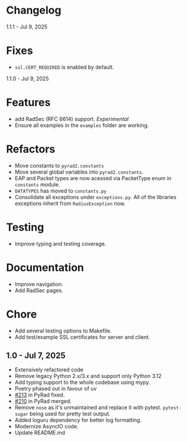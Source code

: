 Changelog
=========

1.1.1 - Jul 9, 2025

# Fixes

- `ssl.CERT_REQUIRED` is enabled by default.

1.1.0 - Jul 9, 2025

# Features

- add RadSec (RFC 6614) support. _Experimental_
- Ensure all examples in the `examples` folder are working.

# Refactors

- Move constants to `pyrad2.constants`
- Move several global variables into `pyrad2.constants`.
- EAP and Packet types are now acessed via PacketType enum in `constants` module. 
- `DATATYPES` has moved to `constants.py`
- Consolidate all exceptions under `exceptions.py`. All of the libraries exceptions inherit from `RadiusException` now.

# Testing

- Improve typing and testing coverage.


# Documentation

- Improve navigation.
- Add RadSec pages.

# Chore

- Add several testing options to Makefile.
- Add test/example SSL certificates for server and client.

1.0 - Jul 7, 2025
-------------------

- Extensively refactored code
- Remove legacy Python 2.x/3.x and support only Python 3.12
- Add typing support to the whole codebase using mypy.
- Poetry phased out in favour of uv
- [#213](https://github.com/pyradius/pyrad/pull/213) in PyRad fixed.
- [#210](https://github.com/pyradius/pyrad/pull/210) in PyRad merged.
- Remove `nose` as it's unmaintained and replace it with pytest. `pytest-sugar` being used for pretty test output.
- Added loguru dependency for better log formatting.
- Modernize AsyncIO code.
- Update README.md
